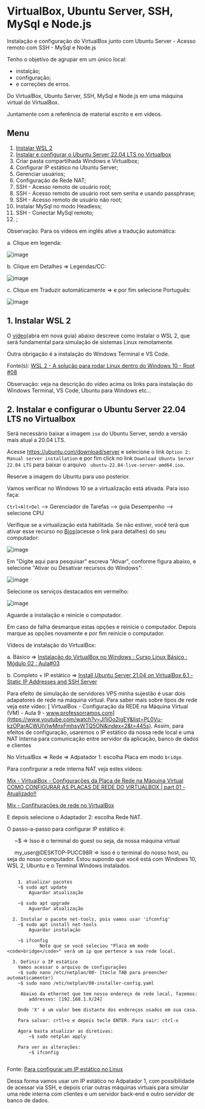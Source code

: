# VirtualBox, Ubuntu Server, SSH, MySql e Node.js
Instalação e configuração do VirtualBox junto com Ubuntu Server - Acesso remoto com SSH - MySql e Node.js

Tenho o objetivo de agrupar em um único local:
* instalção;
* configuração;
* e correções de erros.

Do VirtualBox, Ubuntu Server, SSH, MySql e Node.js em uma máquina virtual do VirtualBox.

Juntamente com a referência de material escrito e em vídeos.

## Menu

1. [Instalar WSL 2](#cap1)
2. [Instalar e configurar o Ubuntu Server 22.04 LTS no Virtualbox](#cap2)
3. Criar pasta compartilhada Windows e Virtualbox;
4. Configurar IP estático no Ubuntu Server;
5. Gerenciar usuários;
6. Configuração de Rede NAT;
7. SSH - Acesso remoto de usuário root;
8. SSH - Acesso remoto de usuário root sem senha e usando passphrase;
9. SSH - Acesso remoto de usuário não root;
10. Instalar MySql no modo Headless;
11. SSH - Conectar MySql remoto;
12. ;

Observação: 
Para os vídeos em inglês ative a tradução automática:

a. Clique em legenda: 

![image](https://user-images.githubusercontent.com/39566289/166954732-76284264-f72c-439c-aaf3-8c4a25c99008.png)

b. Clique em Detalhes => Legendas/CC: 

![image](https://user-images.githubusercontent.com/39566289/167017221-f20a34fd-3991-47f1-8695-4d4bac2b0f88.png)

c. Clique em Traduzir automáticamente => e por fim selecione Português:

![image](https://user-images.githubusercontent.com/39566289/167017693-3f9d9356-c253-437f-9eb7-932fcb93947e.png)


<a id="cap1"></a>
## 1. Instalar WSL 2
O [vídeo](https://www.youtube.com/watch?v=hd6lxt5iVsg&t=580s)(abra em nova guia) abaixo descreve como instalar o WSL 2, que será fundamental para simulação de sistemas Linux remotamente.

Outra obrigação é a instalação do Windows Terminal e VS Code.

Fonte(s):
<a id = "link_video1">
[WSL 2 - A solução para rodar Linux dentro do Windows 10 - Root #08](https://www.youtube.com/watch?v=hd6lxt5iVsg&t=580s)

  Observação: veja na descrição do vídeo acima os links para instalação do Windows Terminal, VS Code, Ubuntu para Windows etc...
  

<a id="cap2"></a>
## 2. Instalar e configurar o Ubuntu Server 22.04 LTS no Virtualbox

Será necessário baixar a imagem <code>iso</code> do Ubuntu Server, sendo a versão mais atual a 20.04 LTS.
  
Acesse https://ubuntu.com/download/server e selecione o link <code>Option 2: Manual server installation</code> e por fim click no link 
  <code>Download Ubuntu Server 22.04 LTS</code> para baixar o arquivo <code> ubuntu-22.04-live-server-amd64.iso</code>.
  
Reserve a imagem do Ubuntu para uso posterior.

Vamos verificar no Windows 10 se a virtualização está ativada. Para isso faça:
  
  <code>Ctrl+Alt+Del</code> --> Gerenciador de Tarefas --> guia Desempenho --> selecione CPU
  
  Verifique se a virtualização está habilitada. Se não estiver, você terá que ativar esse recurso no [Bios](https://www.youtube.com/watch?v=yDGdAXGItH0)(acesse o link para detalhes) do seu computador:
  
  ![image](https://user-images.githubusercontent.com/39566289/166926260-0f19631f-8cb5-4be2-9b30-73e55501bf5b.png) 
  

  Em "Digite aqui para pesquisar" escreva "Ativar", conforme figura abaixo, e selecione "Ativar ou Desativar recursos do Windows":
  
  ![image](https://user-images.githubusercontent.com/39566289/166927703-d37ad7b5-38a8-4516-9cef-fee4c706e053.png)

  Selecione os serviços destacados em vermelho:
  
  ![image](https://user-images.githubusercontent.com/39566289/166928302-0cd11c34-136f-4563-a85a-f5195e6eba56.png)

  Aguarde a instalação e reinicie o computador. 
  
  Em caso de falha desmarque estas opções e reinicie o computador. Depois marque as opções novamente e por fim reinicie o computador.

  Vídeos de instalação do VirtualBox:
  
  a. Básico => [Instalação do VirtualBox no Windows : Curso Linux Básico : Módulo 02 : Aula#03](https://www.youtube.com/watch?v=r66V3hrHyO8&t=18s)
  
  b. Completo + IP estático => [Install Ubuntu Server 21.04 on VirtualBox 6.1 - Static IP Addresses and SSH Server](https://www.youtube.com/watch?v=zx3bICfe5PY)
  
  Para efeito de simulação de servidores VPS minha sujestão é usar dois adapatores de rede na máquina virtual. Para saber mais sobre tipos de rede veja este vídeo:
  [ VirtualBox - Configuração da REDE na Máquina Virtual (VM) - Aula 9 - www.professorramos.com](https://www.youtube.com/watch?v=JI1iOo2igEY&list=PL0Vu-kzOParACWUIVIwMnxFmhsyWTQ5ON&index=2&t=445s). Assim, para efeitos de configuração, usaremos o IP estático da nossa rede local e uma NAT Interna para comunicação entre servidor da aplicação, banco de dados e clientes
  
  No VirtualBox => Rede => Adpatador 1: escolha Placa em modo <code>bridge</code>. 
  
  Para confirgurar a rede interna NAT veja estes vídeos:
  
  [Mix - VirtualBox - Configurações da Placa de Rede na Máquina Virtual](https://www.youtube.com/watch?v=_jsR6CFbVnI&list=PLYI3TmXCT9q7QFdaRaREsYzoTqT7PL9zM)
  [COMO CONFIGURAR AS PLACAS DE REDE DO VIRTUALBOX | part 01 -Atualizado!!](https://www.youtube.com/watch?v=_uTa2EAEK8k)
  
  [Mix - Confihurações de rede no VirtualBox](https://www.youtube.com/watch?v=ipdURBligTE&list=PLlJpkMCbRGXq2FU0riG_VDa9TGNiuKBQ6)
  
  E depois selecione o Adaptador 2: escolha Rede NAT. 
  
  O passo-a-passo para configurar IP estático é:
  
  <p>&nbsp;&nbsp;&nbsp;&nbsp;&nbsp;~$ => Isso é o terminal do guest ou seja, da nossa máquina virtual</p>
  <p>&nbsp;&nbsp;&nbsp;&nbsp;&nbsp;my_user@DESKTOP-PUCC98R => Isso é o terminal do nosso host, ou seja do nosso computador. Estou supondo que você está com Windows 10, WSL 2, Ubuntu e o Terminal Windows instalados.</p>

```
	
    1. atualizar pacotes
	~$ sudo apt update
		Aguardar atualização

	~$ sudo apt upgrade
		Aguardar atualização

  2. Instalar o pacote net-tools, pois vamos usar 'ifconfig'
	~$ sudo apt install net-tools
		Aguardar instalação
  
	~$ ifconfig
	        Note que se você seleciou "Placa em modo <code>bridge</code>" verá um ip que pertence a sua rede local. 

  3. Definir o IP estático
	Vamos acessar o arquivo de configurações
	~$ sudo nano /etc/netplan/00- [tecle TAB para preencher automaticamente!]
	~$ sudo nano /etc/netplan/00-installer-config.yaml

	 Abaixo da ethernet que tem nosso endereço de rede local, fazemos:
		addresses: [192.168.1.X/24]

	Onde 'X' é um valor bem distante dos endereços usados em sua casa.

	Para salvar: crtl+o e depois tecle ENTER. Para sair: ctrl-x

	Agora basta atualizar as diretivas:
		~$ sudo netplan apply

	Para ver as alterações:
		~$ ifconfig
	
```

Fonte: [Para configurar um IP estático no Linux](https://pt.linux-console.net/?p=124#:~:text=Para%20configurar%20um%20IP%20est%C3%A1tico,ao%20espa%C3%A7amento%20no%20arquivo%20YAML.&text=Em%20seguida%2C%20salve%20o%20arquivo,abaixo%20para%20salvar%20as%20altera%C3%A7%C3%B5es.&text=Em%20seguida%2C%20voc%C3%AA%20pode%20confirmar,rede%20usando%20o%20comando%20ifconfig.)

  Dessa forma vamos usar um IP estático no Adpatador 1, com possibilidade de acessar via SSH, e depois criar outras máquinas virtuais para simular uma rede interna com clientes e um servidor back-end e outro servidor de banco de dados.

